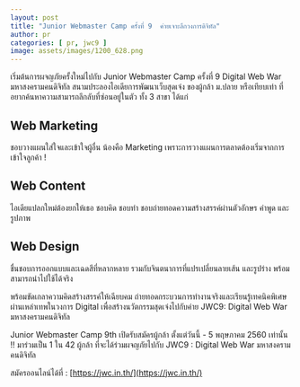 ```yaml
---
layout: post
title: "Junior Webmaster Camp ครั้งที่ 9  ค่ายเจาะลึกวงการดิจิทัล"
author: pr
categories: [ pr, jwc9 ]
image: assets/images/1200_628.png
---
```


เริ่มต้นการผจญภัยครั้งใหม่ไปกับ Junior Webmaster Camp ครั้งที่ 9 Digital Web War มหาสงครามคนดิจิทัล 
สนามประลองไอเดียการพัฒนาเว็บสุดเจ๋ง ของผู้กล้า ม.ปลาย หรือเทียบเท่า ที่อยากค้นหาความสามารถลึกลับที่ซ่อนอยู่ในตัว ทั้ง 3 สาขา ได้แก่

Web Marketing
-------------
ชอบวางแผนใส่ใจและเข้าใจผู้อื่น น้องคือ Marketing เพราะการวางแผนการตลาดต้องเริ่มจากการเข้าใจลูกค้า !

Web Content
-----------
ไอเดียแปลกใหม่ต้องยกให้เธอ ชอบคิด ชอบทำ ชอบถ่ายทอดความสร้างสรรค์ผ่านตัวอักษร คำพูด และรูปภาพ

Web Design
----------
ชื่นชอบการออกแบบและเฉดสีที่หลากหลาย รวมกับจินตนาการที่แปรเปลี่ยนลายเส้น และรูปร่าง พร้อมสามารถนำไปใช้ได้จริง 

พร้อมขัดเกลาความคิดสร้างสรรค์ให้เฉียบคม ถ่ายทอดกระบวนการทำงานจริงและเรียนรู้เทคนิคพิเศษผ่านเหล่าเทพในวงการ Digital เพื่อสร้างนวัตกรรมสุดเจ๋งไปกับค่าย JWC9: Digital Web War มหาสงครามคนดิจิทัล

Junior Webmaster Camp 9th เปิดรับสมัครผู้กล้า ตั้งแต่วันนี้ - 5 พฤษภาคม 2560 เท่านั้น !! มาร่วมเป็น 1 ใน 42 ผู้กล้า ที่จะได้ร่วมผจญภัยไปกับ JWC9 : Digital Web War มหาสงครามคนดิจิทัล

สมัครออนไลน์ได้ที่ : [https://jwc.in.th/](https://jwc.in.th/)